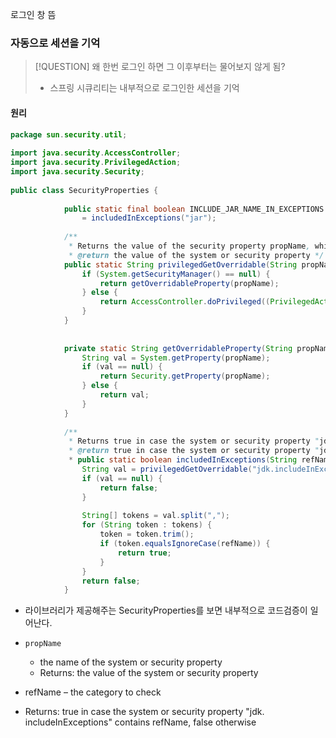 
로그인 창 뜸 


### 자동으로 세션을 기억

>[!QUESTION] 왜 한번 로그인 하면 그 이후부터는 물어보지 않게 됨?
>- 스프링 시큐리티는 내부적으로 로그인한 세션을 기억

#### 원리 
```java
package sun.security.util;  
  
import java.security.AccessController;  
import java.security.PrivilegedAction;  
import java.security.Security;  
  
public class SecurityProperties {  
  
			public static final boolean INCLUDE_JAR_NAME_IN_EXCEPTIONS  
			    = includedInExceptions("jar");  
			  
			/**  
			 * Returns the value of the security property propName, which can be overridden * by a system property of the same name * * @param  propName the name of the system or security property  
			 * @return the value of the system or security property */
			public static String privilegedGetOverridable(String propName) {  
			    if (System.getSecurityManager() == null) {  
			        return getOverridableProperty(propName);  
			    } else {  
			        return AccessController.doPrivileged((PrivilegedAction<String>) () -> getOverridableProperty(propName));  
			    }  
			}  
			
			  
			private static String getOverridableProperty(String propName) {  
			    String val = System.getProperty(propName);  
			    if (val == null) {  
			        return Security.getProperty(propName);  
			    } else {  
			        return val;  
			    }  
			}  
			  
			/**  
			 * Returns true in case the system or security property "jdk.includeInExceptions" * contains the category refName * * @param refName the category to check  
			 * @return true in case the system or security property "jdk.includeInExceptions" *         contains refName, false otherwise */
			 * public static boolean includedInExceptions(String refName) {  
			    String val = privilegedGetOverridable("jdk.includeInExceptions");  
			    if (val == null) {  
			        return false;  
			    }  
			  
			    String[] tokens = val.split(",");  
			    for (String token : tokens) {  
			        token = token.trim();  
			        if (token.equalsIgnoreCase(refName)) {  
			            return true;  
			        }  
			    }  
			    return false;  
			}
```
- 라이브러리가 제공해주는 SecurityProperties를 보면 내부적으로 코드검증이 일어난다.
- `propName`
	- the name of the system or security property
	- Returns: the value of the system or security property

- refName – the category to check
- Returns: true in case the system or security property "jdk. includeInExceptions" contains refName, false otherwise





